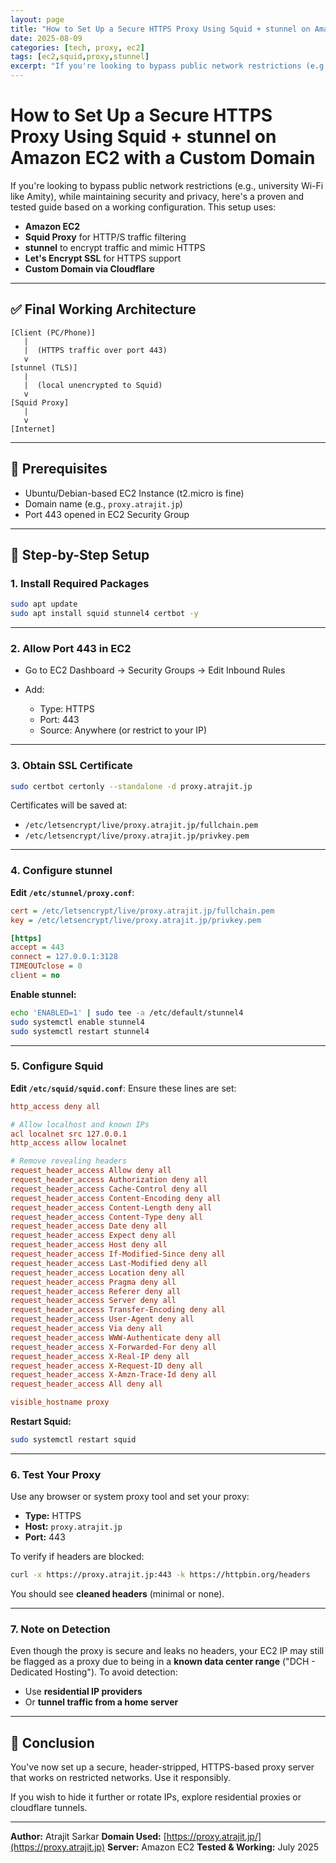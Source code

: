 ```yaml
---
layout: page
title: "How to Set Up a Secure HTTPS Proxy Using Squid + stunnel on Amazon EC2 with a Custom Domain"
date: 2025-08-09
categories: [tech, proxy, ec2]
tags: [ec2,squid,proxy,stunnel]
excerpt: "If you're looking to bypass public network restrictions (e.g., university Wi-Fi like Amity), while maintaining security and privacy, here's a proven and tested guide based on a working configuration. This setup uses:"
---
```


# How to Set Up a Secure HTTPS Proxy Using Squid + stunnel on Amazon EC2 with a Custom Domain

If you're looking to bypass public network restrictions (e.g., university Wi-Fi like Amity), while maintaining security and privacy, here's a proven and tested guide based on a working configuration. This setup uses:

* **Amazon EC2**
* **Squid Proxy** for HTTP/S traffic filtering
* **stunnel** to encrypt traffic and mimic HTTPS
* **Let's Encrypt SSL** for HTTPS support
* **Custom Domain via Cloudflare**

---

## ✅ Final Working Architecture

```text
[Client (PC/Phone)]
   |
   |  (HTTPS traffic over port 443)
   v
[stunnel (TLS)]
   |
   |  (local unencrypted to Squid)
   v
[Squid Proxy]
   |
   v
[Internet]
```

---

## 🔧 Prerequisites

* Ubuntu/Debian-based EC2 Instance (t2.micro is fine)
* Domain name (e.g., `proxy.atrajit.jp`)
* Port 443 opened in EC2 Security Group

---

## 🧱 Step-by-Step Setup

### 1. **Install Required Packages**


```bash
sudo apt update
sudo apt install squid stunnel4 certbot -y
```


---

### 2. **Allow Port 443 in EC2**

* Go to EC2 Dashboard → Security Groups → Edit Inbound Rules
* Add:

  * Type: HTTPS
  * Port: 443
  * Source: Anywhere (or restrict to your IP)

---

### 3. **Obtain SSL Certificate**


```bash
sudo certbot certonly --standalone -d proxy.atrajit.jp
```


Certificates will be saved at:

* `/etc/letsencrypt/live/proxy.atrajit.jp/fullchain.pem`
* `/etc/letsencrypt/live/proxy.atrajit.jp/privkey.pem`

---

### 4. **Configure stunnel**

**Edit `/etc/stunnel/proxy.conf`**:


```ini
cert = /etc/letsencrypt/live/proxy.atrajit.jp/fullchain.pem
key = /etc/letsencrypt/live/proxy.atrajit.jp/privkey.pem

[https]
accept = 443
connect = 127.0.0.1:3128
TIMEOUTclose = 0
client = no
```


**Enable stunnel:**


```bash
echo 'ENABLED=1' | sudo tee -a /etc/default/stunnel4
sudo systemctl enable stunnel4
sudo systemctl restart stunnel4
```


---

### 5. **Configure Squid**

**Edit `/etc/squid/squid.conf`**:
Ensure these lines are set:


```conf
http_access deny all

# Allow localhost and known IPs
acl localnet src 127.0.0.1
http_access allow localnet

# Remove revealing headers
request_header_access Allow deny all
request_header_access Authorization deny all
request_header_access Cache-Control deny all
request_header_access Content-Encoding deny all
request_header_access Content-Length deny all
request_header_access Content-Type deny all
request_header_access Date deny all
request_header_access Expect deny all
request_header_access Host deny all
request_header_access If-Modified-Since deny all
request_header_access Last-Modified deny all
request_header_access Location deny all
request_header_access Pragma deny all
request_header_access Referer deny all
request_header_access Server deny all
request_header_access Transfer-Encoding deny all
request_header_access User-Agent deny all
request_header_access Via deny all
request_header_access WWW-Authenticate deny all
request_header_access X-Forwarded-For deny all
request_header_access X-Real-IP deny all
request_header_access X-Request-ID deny all
request_header_access X-Amzn-Trace-Id deny all
request_header_access All deny all

visible_hostname proxy
```


**Restart Squid:**


```bash
sudo systemctl restart squid
```


---

### 6. **Test Your Proxy**

Use any browser or system proxy tool and set your proxy:

* **Type:** HTTPS
* **Host:** `proxy.atrajit.jp`
* **Port:** 443

To verify if headers are blocked:


```bash
curl -x https://proxy.atrajit.jp:443 -k https://httpbin.org/headers
```


You should see **cleaned headers** (minimal or none).

---

### 7. **Note on Detection**

Even though the proxy is secure and leaks no headers, your EC2 IP may still be flagged as a proxy due to being in a **known data center range** ("DCH - Dedicated Hosting"). To avoid detection:

* Use **residential IP providers**
* Or **tunnel traffic from a home server**

---

## 🎉 Conclusion

You've now set up a secure, header-stripped, HTTPS-based proxy server that works on restricted networks. Use it responsibly.

If you wish to hide it further or rotate IPs, explore residential proxies or cloudflare tunnels.

---

**Author:** Atrajit Sarkar
**Domain Used:** [https://proxy.atrajit.jp/](https://proxy.atrajit.jp)
**Server:** Amazon EC2
**Tested & Working:** July 2025
